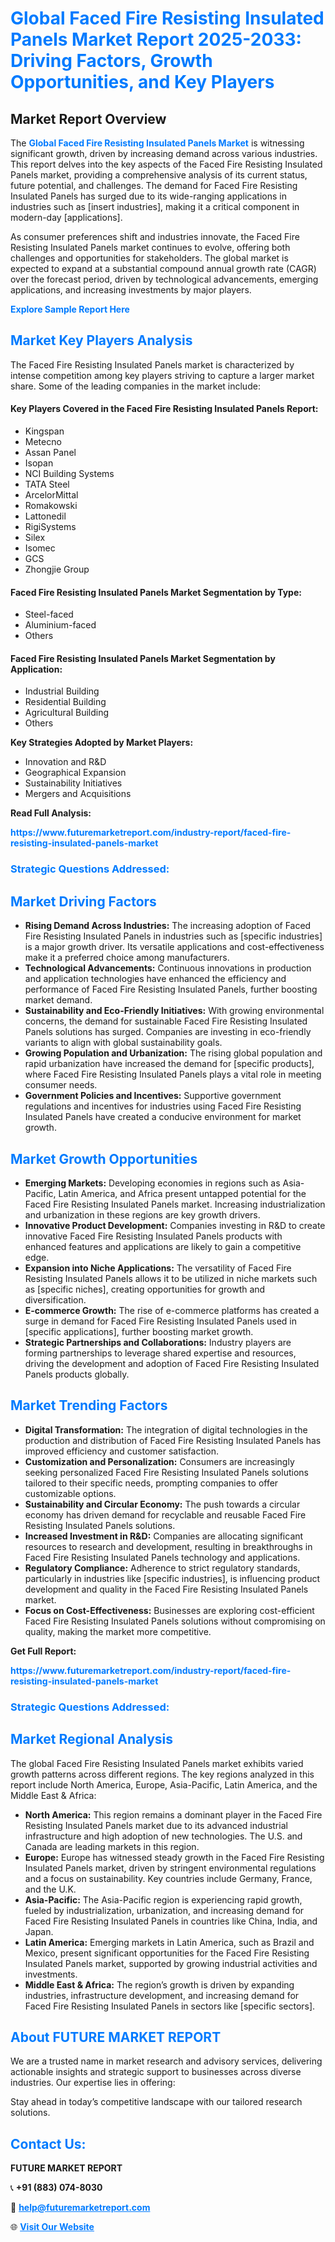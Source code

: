 <h1 style="color: #007BFF;">Global Faced Fire Resisting Insulated Panels Market Report 2025-2033: Driving Factors, Growth Opportunities, and Key Players</h1>

<section id="overview">
<h2>Market Report Overview</h2>
<p>The <a href="https://www.futuremarketreport.com/industry-report/faced-fire-resisting-insulated-panels-market" style="color: #007BFF; text-decoration: none;"><strong>Global Faced Fire Resisting Insulated Panels Market</strong></a> is witnessing significant growth, driven by increasing demand across various industries. This report delves into the key aspects of the Faced Fire Resisting Insulated Panels market, providing a comprehensive analysis of its current status, future potential, and challenges. The demand for Faced Fire Resisting Insulated Panels has surged due to its wide-ranging applications in industries such as [insert industries], making it a critical component in modern-day [applications].</p>
<p>As consumer preferences shift and industries innovate, the Faced Fire Resisting Insulated Panels market continues to evolve, offering both challenges and opportunities for stakeholders. The global market is expected to expand at a substantial compound annual growth rate (CAGR) over the forecast period, driven by technological advancements, emerging applications, and increasing investments by major players.</p>
</section>

<section id="overview">
<p><a href="https://www.futuremarketreport.com/request-sample/reportId=33143" style="color: #007BFF; text-decoration: none;"><strong>Explore Sample Report Here</strong></a></p>
</section>

<section id="key-players">
<h2 style="color: #007BFF;">Market Key Players Analysis</h2>
<p>The Faced Fire Resisting Insulated Panels market is characterized by intense competition among key players striving to capture a larger market share. Some of the leading companies in the market include:</p>
<h4>Key Players Covered in the Faced Fire Resisting Insulated Panels Report:</h4>
<ul><li>Kingspan</li><li>Metecno</li><li>Assan Panel</li><li>Isopan</li><li>NCI Building Systems</li><li>TATA Steel</li><li>ArcelorMittal</li><li>Romakowski</li><li>Lattonedil</li><li>RigiSystems</li><li>Silex</li><li>Isomec</li><li>GCS</li><li>Zhongjie Group</li></ul>
<h4>Faced Fire Resisting Insulated Panels Market Segmentation by Type:</h4>
<ul><li>Steel-faced</li><li>Aluminium-faced</li><li>Others</li></ul>

<h4>Faced Fire Resisting Insulated Panels Market Segmentation by Application:</h4>
<ul><li>Industrial Building</li><li>Residential Building</li><li>Agricultural Building</li><li>Others</li></ul>
<p><strong>Key Strategies Adopted by Market Players:</strong></p>
<ul>
<li>Innovation and R&D</li>
<li>Geographical Expansion</li>
<li>Sustainability Initiatives</li>
<li>Mergers and Acquisitions</li>
</ul>
</section>

<section>
<p><strong>Read Full Analysis: </strong></p><a href="https://www.futuremarketreport.com/industry-report/faced-fire-resisting-insulated-panels-market" style="color: #007BFF; text-decoration: none;"><strong>https://www.futuremarketreport.com/industry-report/faced-fire-resisting-insulated-panels-market</strong></a>
<h3 style="color: #007BFF;">Strategic Questions Addressed:</h3>
</section>

<section id="driving-factors">
<h2 style="color: #007BFF;">Market Driving Factors</h2>
<ul>
<li><strong>Rising Demand Across Industries:</strong> The increasing adoption of Faced Fire Resisting Insulated Panels in industries such as [specific industries] is a major growth driver. Its versatile applications and cost-effectiveness make it a preferred choice among manufacturers.</li>
<li><strong>Technological Advancements:</strong> Continuous innovations in production and application technologies have enhanced the efficiency and performance of Faced Fire Resisting Insulated Panels, further boosting market demand.</li>
<li><strong>Sustainability and Eco-Friendly Initiatives:</strong> With growing environmental concerns, the demand for sustainable Faced Fire Resisting Insulated Panels solutions has surged. Companies are investing in eco-friendly variants to align with global sustainability goals.</li>
<li><strong>Growing Population and Urbanization:</strong> The rising global population and rapid urbanization have increased the demand for [specific products], where Faced Fire Resisting Insulated Panels plays a vital role in meeting consumer needs.</li>
<li><strong>Government Policies and Incentives:</strong> Supportive government regulations and incentives for industries using Faced Fire Resisting Insulated Panels have created a conducive environment for market growth.</li>
</ul>
</section>

<section id="growth-opportunities">
<h2 style="color: #007BFF;">Market Growth Opportunities</h2>
<ul>
<li><strong>Emerging Markets:</strong> Developing economies in regions such as Asia-Pacific, Latin America, and Africa present untapped potential for the Faced Fire Resisting Insulated Panels market. Increasing industrialization and urbanization in these regions are key growth drivers.</li>
<li><strong>Innovative Product Development:</strong> Companies investing in R&D to create innovative Faced Fire Resisting Insulated Panels products with enhanced features and applications are likely to gain a competitive edge.</li>
<li><strong>Expansion into Niche Applications:</strong> The versatility of Faced Fire Resisting Insulated Panels allows it to be utilized in niche markets such as [specific niches], creating opportunities for growth and diversification.</li>
<li><strong>E-commerce Growth:</strong> The rise of e-commerce platforms has created a surge in demand for Faced Fire Resisting Insulated Panels used in [specific applications], further boosting market growth.</li>
<li><strong>Strategic Partnerships and Collaborations:</strong> Industry players are forming partnerships to leverage shared expertise and resources, driving the development and adoption of Faced Fire Resisting Insulated Panels products globally.</li>
</ul>
</section>

<section id="trending-factors">
<h2 style="color: #007BFF;">Market Trending Factors</h2>
<ul>
<li><strong>Digital Transformation:</strong> The integration of digital technologies in the production and distribution of Faced Fire Resisting Insulated Panels has improved efficiency and customer satisfaction.</li>
<li><strong>Customization and Personalization:</strong> Consumers are increasingly seeking personalized Faced Fire Resisting Insulated Panels solutions tailored to their specific needs, prompting companies to offer customizable options.</li>
<li><strong>Sustainability and Circular Economy:</strong> The push towards a circular economy has driven demand for recyclable and reusable Faced Fire Resisting Insulated Panels solutions.</li>
<li><strong>Increased Investment in R&D:</strong> Companies are allocating significant resources to research and development, resulting in breakthroughs in Faced Fire Resisting Insulated Panels technology and applications.</li>
<li><strong>Regulatory Compliance:</strong> Adherence to strict regulatory standards, particularly in industries like [specific industries], is influencing product development and quality in the Faced Fire Resisting Insulated Panels market.</li>
<li><strong>Focus on Cost-Effectiveness:</strong> Businesses are exploring cost-efficient Faced Fire Resisting Insulated Panels solutions without compromising on quality, making the market more competitive.</li>
</ul>
</section>

<section>
<p><strong>Get Full Report: </strong></p><a href="https://www.futuremarketreport.com/industry-report/faced-fire-resisting-insulated-panels-market" style="color: #007BFF; text-decoration: none;"><strong>https://www.futuremarketreport.com/industry-report/faced-fire-resisting-insulated-panels-market</strong></a>
<h3 style="color: #007BFF;">Strategic Questions Addressed:</h3>
</section>


<section id="regional-analysis">
<h2 style="color: #007BFF;">Market Regional Analysis</h2>
<p>The global Faced Fire Resisting Insulated Panels market exhibits varied growth patterns across different regions. The key regions analyzed in this report include North America, Europe, Asia-Pacific, Latin America, and the Middle East & Africa:</p>
<ul>
<li><strong>North America:</strong> This region remains a dominant player in the Faced Fire Resisting Insulated Panels market due to its advanced industrial infrastructure and high adoption of new technologies. The U.S. and Canada are leading markets in this region.</li>
<li><strong>Europe:</strong> Europe has witnessed steady growth in the Faced Fire Resisting Insulated Panels market, driven by stringent environmental regulations and a focus on sustainability. Key countries include Germany, France, and the U.K.</li>
<li><strong>Asia-Pacific:</strong> The Asia-Pacific region is experiencing rapid growth, fueled by industrialization, urbanization, and increasing demand for Faced Fire Resisting Insulated Panels in countries like China, India, and Japan.</li>
<li><strong>Latin America:</strong> Emerging markets in Latin America, such as Brazil and Mexico, present significant opportunities for the Faced Fire Resisting Insulated Panels market, supported by growing industrial activities and investments.</li>
<li><strong>Middle East & Africa:</strong> The region’s growth is driven by expanding industries, infrastructure development, and increasing demand for Faced Fire Resisting Insulated Panels in sectors like [specific sectors].</li>
</ul>
</section>

<footer>
<h2 style="color: #007BFF;">About FUTURE MARKET REPORT</h2>
<p>We are a trusted name in market research and advisory services, delivering actionable insights and strategic support to businesses across diverse industries. Our expertise lies in offering:</p>

<p>Stay ahead in today’s competitive landscape with our tailored research solutions.</p>

<h2 style="color: #007BFF;">Contact Us:</h2>
<p><strong>FUTURE MARKET REPORT</strong></p>
<p>📞 <strong>+91 (883) 074-8030</strong></p>
<p>📧 <strong><a href="mailto:help@futuremarketreport.com" style="color: #007BFF;">help@futuremarketreport.com</a></strong></p>
<p>🌐 <strong><a href="https://www.futuremarketreport.com/" style="color: #007BFF;">Visit Our Website</a></strong></p>
</footer>